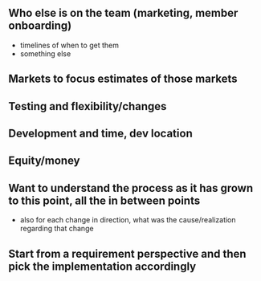 
## Who else is on the team (marketing, member onboarding)
- timelines of when to get them
- something else

## Markets to focus estimates of those markets

## Testing and flexibility/changes

## Development and time, dev location

## Equity/money

## Want to understand the process as it has grown to this point, all the in between points
- also for each change in direction, what was the cause/realization regarding that change

## Start from a requirement perspective and then pick the implementation accordingly
